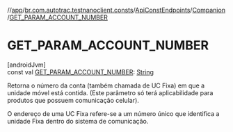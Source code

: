 //[app](../../../../index.md)/[br.com.autotrac.testnanoclient.consts](../../index.md)/[ApiConstEndpoints](../index.md)/[Companion](index.md)/[GET_PARAM_ACCOUNT_NUMBER](-g-e-t_-p-a-r-a-m_-a-c-c-o-u-n-t_-n-u-m-b-e-r.md)

# GET_PARAM_ACCOUNT_NUMBER

[androidJvm]\
const val [GET_PARAM_ACCOUNT_NUMBER](-g-e-t_-p-a-r-a-m_-a-c-c-o-u-n-t_-n-u-m-b-e-r.md): [String](https://kotlinlang.org/api/latest/jvm/stdlib/kotlin/-string/index.html)

Retorna o número da conta (também chamada de UC Fixa) em que a unidade móvel está contida. (Este parâmetro só terá aplicabilidade para produtos que possuem comunicação celular).

O endereço de uma UC Fixa refere-se a um número único que identifica a unidade Fixa dentro do sistema de comunicação.
